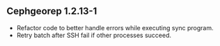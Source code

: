 ## Cephgeorep 1.2.13-1

* Refactor code to better handle errors while executing sync program.
* Retry batch after SSH fail if other processes succeed.